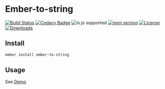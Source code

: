 # Ember-to-string

[![Build Status](https://travis-ci.org/onechiporenko/ember-to-string.svg)](https://travis-ci.org/onechiporenko/ember-to-string)
[![Codacy Badge](https://www.codacy.com/project/badge/062ef689838e43dfa46eecd1f74f22af)](https://www.codacy.com/app/cv_github/ember-to-string)
![io.js supported](https://img.shields.io/badge/io.js-supported-green.svg?style=flat)
[![npm version](https://badge.fury.io/js/ember-to-string.png)](http://badge.fury.io/js/ember-to-string)
[![License](http://img.shields.io/:license-mit-blue.svg)](http://doge.mit-license.org)
[![Downloads](http://img.shields.io/npm/dm/ember-to-string.svg)](https://www.npmjs.com/package/ember-to-string)


## Install

```bash
ember install ember-to-string
```

## Usage

See [Demo](http://onechiporenko.github.io/ember-to-string/)